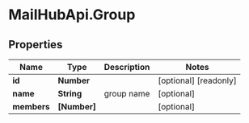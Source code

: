 # MailHubApi.Group

## Properties

Name | Type | Description | Notes
------------ | ------------- | ------------- | -------------
**id** | **Number** |  | [optional] [readonly] 
**name** | **String** | group name | [optional] 
**members** | **[Number]** |  | [optional] 


